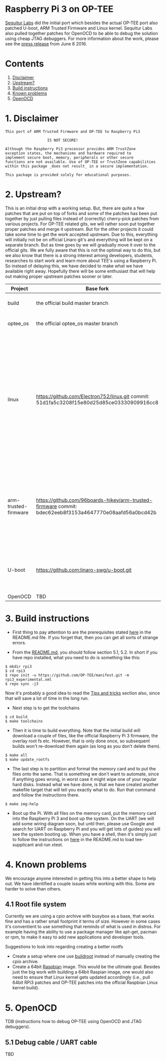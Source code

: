# Raspberry Pi 3 on OP-TEE
[Sequitur Labs](http://www.sequiturlabs.com) did the initial port which besides
the actual OP-TEE port also patched U-boot, ARM Trusted Firmware and Linux
kernel. Sequitur Labs also pulled together patches for OpenOCD to be able to
debug the solution using cheap JTAG debuggers. For more information about the
work, please see the [press
release](http://www.sequiturlabs.com/media_portfolio/sequitur-labs-collaborates-with-linaro-to-lower-barriers-to-iot-security-education-for-raspberry-pi-maker-community)
from June 8 2016.

# Contents
1. [Disclaimer](#1-disclaimer)
2. [Upstream?](#2-upstream)
3. [Build instructions](#3-build-instructions)
4. [Known problems](#4-known-problems)
5. [OpenOCD](#5-openocd)

# 1. Disclaimer
```
This port of ARM Trusted Firmware and OP-TEE to Raspberry Pi3

                   IS NOT SECURE!

Although the Raspberry Pi3 processor provides ARM TrustZone
exception states, the mechanisms and hardware required to
implement secure boot, memory, peripherals or other secure
functions are not available. Use of OP-TEE or TrustZone capabilities
within this package _does not result_ in a secure implementation.

This package is provided solely for educational purposes.
```

# 2. Upstream?
This is an initial drop with a working setup. But, there are quite a few
patches that are put on top of forks and some of the patches has been put
together by just pulling files instead of (correctly) cherry-pick patches from
various projects. For OP-TEE related gits, we will rather soon put together
proper patches and merge it upstream. But for the other projects it could take
some time to get the work accepted upstream. Due to this, everything will
initially not be on official Linaro git's and everything will be kept on a
separate branch. But as time goes by we will gradually move it over to the
official gits. We are fully aware that this is not the optimal way to do this,
but we also know that there is a strong interest among developers, students,
researches to start work and learn more about TEE's using a Raspberry Pi. So
instead of delaying this, we have decided to make what we have available
right away. Hopefully there will be some enthusiast that will help out
making proper upstream patches sooner or later.

| Project | Base fork | What to do |
|--------|--------|--------|
| build | the official build master branch | Rebase and do a pull request |
| optee_os | the official optee_os master branch | Rebase and do a pull request |
| linux | https://github.com/Electron752/linux.git commit: 51d1fa5c3208f15e80d25d85ce03330909916cc8 | Two things here. 1. The base is a fork itself and should be upstreamed. 2. The current OP-TEE patches should be replaced with cherry-picked patches from the official OP-TEE Linux kernel branch |
| arm-trusted-firmware | https://github.com/96boards-hikey/arm-trusted-firmware commit: bdec62eeb8f3153a4647770e08aafd56a0bcd42b | This should instead be based on the official OP-TEE fork or even better the official ARM repository. The patch itself should also be upstreamed. |
| U-boot | https://github.com:linaro-swg/u-boot.git | This is just a mirror of the official U-boot git. The patches should be upstreamed. |
| OpenOCD | TBD | TBD |

# 3. Build instructions
- First thing to pay attention to are the prerequisites stated
  [here](https://github.com/OP-TEE/optee_os#41-prerequisites) in the README.md
  file. If you forget that, then you can get all sorts of strange errors.

- From the [README.md](https://github.com/OP-TEE/optee_os#5-repo-manifests),
  you should follow section 5.1, 5.2. In short if you have repo installed, what
  you need to do is something like this:
```
$ mkdir rpi3
$ cd rpi3
$ repo init -u https://github.com/OP-TEE/manifest.git -m rpi3_experimental.xml
$ repo sync -j3
```
  Now it's probably a good idea to read the [Tips and tricks](https://github.com/OP-TEE/optee_os#58-tips-and-tricks)
  section also, since that will save a lot of time in the long run.

- Next step is to get the toolchains
```
$ cd build
$ make toolchains
```

- Then it is time to build everything. Note that the initial build will download
  a couple of files, like the official Raspberry Pi 3 firmware, the overlay root
  fs etc. However, that is only done once, so subsequent builds won't re-download
  them again (as long as you don't delete them).
```
$ make all
$ make update_rootfs
```

- The last step is to partition and format the memory card and to put the files
  onto the same. That is something we don't want to automate, since if anything
  goes wrong, in worst case it might wipe one of your regular hard disks. Instead
  what we have done, is that we have created another makefile target that will tell
  you exactly what to do. Run that command and follow the instructions there.
```
$ make img-help
```

- Boot up the Pi. With all files on the memory card, put the memory card into
the Raspberry Pi 3 and boot up the system. On the UART (we will add some wiring
diagram soon, but until then, please use Google and search for UART on Raspberry
Pi and you will get lots of guides) you will see the system booting up. When you
have a shell, then it's simply just to follow the instructions on
[here](https://github.com/OP-TEE/optee_os#6-load-driver-tee-supplicant-and-run-xtest)
in the README.md to load tee-supplicant and run xtest.

# 4. Known problems
We encourage anyone interested in getting this into a better shape to help out.
We have identified a couple issues while working with this. Some are harder to
solve than others.

## 4.1 Root file system
Currently we are using a cpio archive with busybox as a base, that works fine
and has a rather small footprint it terms of size. However in some cases it's
conventient to use something that reminds of what is used in distros. For
example having the ability to use a package manager like apt-get, pacman or rpm,
to make it easy to add new applications and developer tools.

Suggestions to look into regarding creating a better rootfs
- Create a setup where one use [buildroot](https://buildroot.org) instead of
  manually creating the cpio archive.
- Create a 64bit [Raspbian](https://www.raspbian.org) image. This would be the
  ultimate goal. Besides just the big work with building a 64bit Raspian image,
  one would also need to ensure that Linux kernel gets updated accordingly
  (i.e., pull 64bit RPi3 patches and OP-TEE patches into the official Raspbian
  Linux kernel build).

# 5. OpenOCD
TDB (instructions how to debug OP-TEE using OpenOCD and JTAG debuggers).

## 5.1 Debug cable / UART cable
TBD

